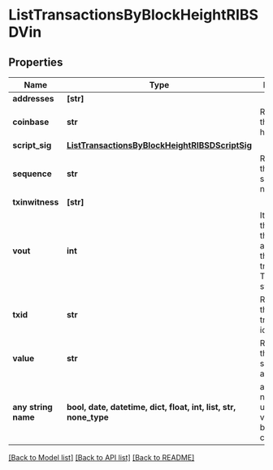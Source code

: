 # ListTransactionsByBlockHeightRIBSDVin


## Properties
Name | Type | Description | Notes
------------ | ------------- | ------------- | -------------
**addresses** | **[str]** |  | 
**coinbase** | **str** | Represents the coinbase hex. | 
**script_sig** | [**ListTransactionsByBlockHeightRIBSDScriptSig**](ListTransactionsByBlockHeightRIBSDScriptSig.md) |  | 
**sequence** | **str** | Represents the script sequence number. | 
**txinwitness** | **[str]** |  | 
**vout** | **int** | It refers to the index of the output address of this transaction. The index starts from 0. | 
**txid** | **str** | Represents the reference transaction identifier. | [optional] 
**value** | **str** | Represents the sent/received amount. | [optional] 
**any string name** | **bool, date, datetime, dict, float, int, list, str, none_type** | any string name can be used but the value must be the correct type | [optional]

[[Back to Model list]](../README.md#documentation-for-models) [[Back to API list]](../README.md#documentation-for-api-endpoints) [[Back to README]](../README.md)


